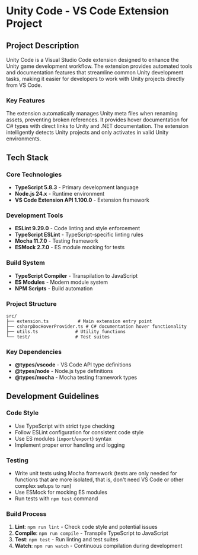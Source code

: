 # Unity Code - VS Code Extension Project

## Project Description

Unity Code is a Visual Studio Code extension designed to enhance the Unity game development workflow. The extension provides automated tools and documentation features that streamline common Unity development tasks, making it easier for developers to work with Unity projects directly from VS Code.

### Key Features

The extension automatically manages Unity meta files when renaming assets, preventing broken references. It provides hover documentation for C# types with direct links to Unity and .NET documentation. The extension intelligently detects Unity projects and only activates in valid Unity environments.

## Tech Stack

### Core Technologies
- **TypeScript 5.8.3** - Primary development language
- **Node.js 24.x** - Runtime environment
- **VS Code Extension API 1.100.0** - Extension framework

### Development Tools
- **ESLint 9.29.0** - Code linting and style enforcement
- **TypeScript ESLint** - TypeScript-specific linting rules
- **Mocha 11.7.0** - Testing framework
- **ESMock 2.7.0** - ES module mocking for tests

### Build System
- **TypeScript Compiler** - Transpilation to JavaScript
- **ES Modules** - Modern module system
- **NPM Scripts** - Build automation

### Project Structure
```
src/
├── extension.ts           # Main extension entry point
├── csharpDocHoverProvider.ts # C# documentation hover functionality
├── utils.ts              # Utility functions
└── test/                 # Test suites
```

### Key Dependencies
- **@types/vscode** - VS Code API type definitions
- **@types/node** - Node.js type definitions
- **@types/mocha** - Mocha testing framework types

## Development Guidelines

### Code Style
- Use TypeScript with strict type checking
- Follow ESLint configuration for consistent code style
- Use ES modules (`import`/`export`) syntax
- Implement proper error handling and logging

### Testing
- Write unit tests using Mocha framework (tests are only needed for functions that are more isolated, that is, don't need VS Code or other complex setups to run)
- Use ESMock for mocking ES modules
- Run tests with `npm test` command

### Build Process
1. **Lint**: `npm run lint` - Check code style and potential issues
2. **Compile**: `npm run compile` - Transpile TypeScript to JavaScript
3. **Test**: `npm test` - Run linting and test suites
4. **Watch**: `npm run watch` - Continuous compilation during development
